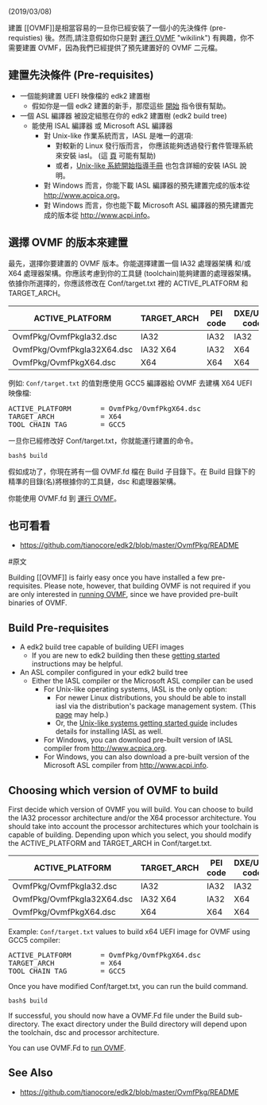 (2019/03/08)

建置 [[OVMF]]是相當容易的一旦你已經安裝了一個小的先決條件 (pre-requisties) 後。然而,請注意假如你只是對 [運行 OVMF](How-to-run-OVMF) "wikilink") 有興趣，你不需要建置 OVMF，因為我們已經提供了預先建置好的 OVMF 二元檔。

建置先決條件 (Pre-requisites)
---------------------------

- 一個能夠建置 UEFI 映像檔的 edk2 建置樹
  - 假如你是一個 edk2 建置的新手，那麼這些 [開始](Getting-Started-with-EDK-II) 指令很有幫助。
- 一個 ASL 編譯器 被設定組態在你的 edk2 建置樹 (edk2 build tree)
  - 能使用 ISAL 編譯器 或 Microsoft ASL 編譯器
    - 對 Unix-like 作業系統而言，IASL 是唯一的選項:
      - 對較新的 Linux 發行版而言， 你應該能夠透過發行套件管理系統來安裝 iasl。 (這 [頁](Using-EDK-II-with-Native-GCC) 可能有幫助)
      - 或者，[Unix-like 系統開始指導手冊](Unix-like-systems) 也包含詳細的安裝 IASL 說明。
    - 對 Windows 而言，你能下載 IASL 編譯器的預先建置完成的版本從 <http://www.acpica.org>。
    - 對 Windows 而言，你也能下載 Microsoft ASL 編譯器的預先建置完成的版本從 <http://www.acpi.info>。

選擇 OVMF 的版本來建置
---------------------

最先，選擇你要建置的 OVMF 版本。你能選擇建置一個 IA32 處理器架構 和/或 X64 處理器架構。你應該考慮到你的工具鏈 (toolchain)能夠建置的處理器架構。依據你所選擇的，你應該修改在 Conf/target.txt 裡的 ACTIVE\_PLATFORM 和 TARGET\_ARCH。

| ACTIVE\_PLATFORM           | TARGET\_ARCH | PEI code | DXE/UEFI code |
|----------------------------|--------------|----------|---------------|
| OvmfPkg/OvmfPkgIa32.dsc    | IA32         | IA32     | IA32          |
| OvmfPkg/OvmfPkgIa32X64.dsc | IA32 X64     | IA32     | X64           |
| OvmfPkg/OvmfPkgX64.dsc     | X64          | X64      | X64           |

例如: <code>Conf/target.txt</code> 的值對應使用 GCC5 編譯器給 OVMF 去建構 X64 UEFI 映像檔:

<pre>
ACTIVE_PLATFORM       = OvmfPkg/OvmfPkgX64.dsc
TARGET_ARCH           = X64
TOOL_CHAIN_TAG        = GCC5
</pre>

一旦你已經修改好 Conf/target.txt，你就能運行建置的命令。

    bash$ build

假如成功了，你現在將有一個 OVMF.fd 檔在 Build 子目錄下。在 Build 目錄下的精準的目錄(名)將根據你的工具鏈，dsc 和處理器架構。

你能使用 OVMF.fd 到 [運行 OVMF](How-to-run-OVMF "wikilink")。

也可看看
-------

-   <https://github.com/tianocore/edk2/blob/master/OvmfPkg/README>

#原文

Building [[OVMF]] is fairly easy once you have installed a few pre-requisites. Please note, however, that building OVMF is not required if you are only interested in [running OVMF](How-to-run-OVMF "wikilink"), since we have provided pre-built binaries of OVMF.

Build Pre-requisites
--------------------

-   A edk2 build tree capable of building UEFI images
    -   If you are new to edk2 building then these [getting started](Getting-Started-with-EDK-II) instructions may be helpful.
-   An ASL compiler configured in your edk2 build tree
    -   Either the IASL compiler or the Microsoft ASL compiler can be used
        -   For Unix-like operating systems, IASL is the only option:
            -   For newer Linux distributions, you should be able to install iasl via the distribution's package management system. (This [page](Using-EDK-II-with-Native-GCC) may help.)
            -   Or, the [Unix-like systems getting started guide](Unix-like-systems) includes details for installing IASL as well.
        -   For Windows, you can download pre-built version of IASL compiler from <http://www.acpica.org>.
        -   For Windows, you can also download a pre-built version of the Microsoft ASL compiler from <http://www.acpi.info>.

Choosing which version of OVMF to build
---------------------------------------

First decide which version of OVMF you will build. You can choose to build the IA32 processor architecture and/or the X64 processor architecture. You should take into account the processor architectures which your toolchain is capable of building. Depending upon which you select, you should modify the ACTIVE\_PLATFORM and TARGET\_ARCH in Conf/target.txt.

| ACTIVE\_PLATFORM           | TARGET\_ARCH | PEI code | DXE/UEFI code |
|----------------------------|--------------|----------|---------------|
| OvmfPkg/OvmfPkgIa32.dsc    | IA32         | IA32     | IA32          |
| OvmfPkg/OvmfPkgIa32X64.dsc | IA32 X64     | IA32     | X64           |
| OvmfPkg/OvmfPkgX64.dsc     | X64          | X64      | X64           |

Example: <code>Conf/target.txt</code> values to build x64 UEFI image for OVMF using GCC5 compiler:

<pre>
ACTIVE_PLATFORM       = OvmfPkg/OvmfPkgX64.dsc
TARGET_ARCH           = X64
TOOL_CHAIN_TAG        = GCC5
</pre>

Once you have modified Conf/target.txt, you can run the build command.

    bash$ build

If successful, you should now have a OVMF.Fd file under the Build sub-directory. The exact directory under the Build directory will depend upon the toolchain, dsc and processor architecture.

You can use OVMF.Fd to [run OVMF](How-to-run-OVMF "wikilink").

See Also
--------

-   <https://github.com/tianocore/edk2/blob/master/OvmfPkg/README>
